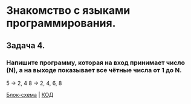 # Знакомство с языками программирования.

## Задача 4.
###  Напишите программу, которая на вход принимает число (N), а на выходе показывает все чётные числа от 1 до N.

5 -> 2, 4
8 -> 2, 4, 6, 8

 [Блок-схема](diagram.drawio.png) | [КОД](Program.cs)
